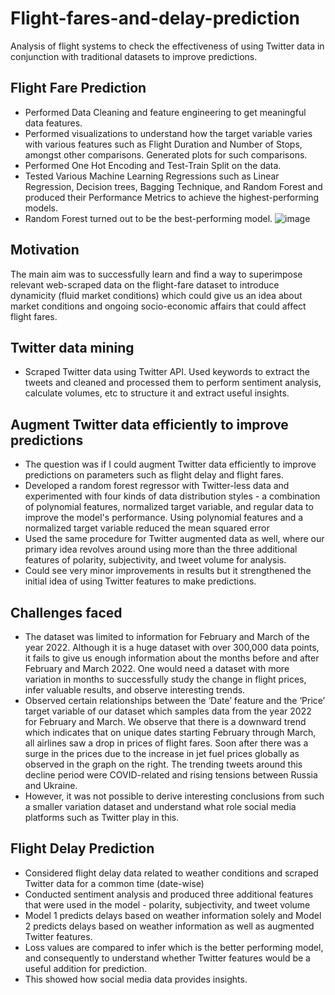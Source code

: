 # Flight-fares-and-delay-prediction
Analysis of flight systems to check the effectiveness of using Twitter data in conjunction with traditional datasets to improve predictions.

## Flight Fare Prediction
* Performed Data Cleaning and feature engineering to get meaningful data features.
* Performed visualizations to understand how the target variable varies with various features such as Flight Duration and Number of Stops, amongst other comparisons. Generated plots for such comparisons.
* Performed One Hot Encoding and Test-Train Split on the data.
* Tested Various Machine Learning Regressions such as Linear Regression, Decision trees, Bagging Technique, and Random Forest and produced their Performance Metrics to achieve the highest-performing models.
* Random Forest turned out to be the best-performing model.
![image](https://github.com/srushtii-m/Flight-fares-and-delay-prediction/assets/146901085/69212876-472e-4d28-9ed7-ee717d135925)

## Motivation
The main aim was to successfully learn and find a way to superimpose relevant web-scraped data on the flight-fare dataset to introduce dynamicity (fluid market conditions) which could give us an idea about market conditions and ongoing socio-economic affairs that could affect flight fares.

## Twitter data mining
* Scraped Twitter data using Twitter API. Used keywords to extract the tweets and cleaned and processed them to perform sentiment analysis, calculate volumes, etc to structure it and extract useful insights.

## Augment Twitter data efficiently to improve predictions
* The question was if I could augment Twitter data efficiently to improve predictions on parameters such as flight delay and flight fares.
* Developed a random forest regressor with Twitter-less data and experimented with four kinds of data distribution styles - a combination of polynomial features, normalized target variable, and regular data to improve the model's performance. Using polynomial features and a normalized target variable reduced the mean squared error
* Used the same procedure for Twitter augmented data as well, where our primary idea revolves around using more than the three additional features of polarity, subjectivity, and tweet volume for analysis.
* Could see very minor improvements in results but it strengthened the initial idea of using Twitter features to make predictions.

## Challenges faced
* The dataset was limited to information for February and March of the year 2022. Although it is a huge dataset with over 300,000 data points, it fails to give us enough information about the months before and after February and March 2022. One would need a dataset with more variation in months to successfully study the change in flight prices, infer valuable results, and observe interesting trends.
* Observed certain relationships between the ‘Date’ feature and the ‘Price’ target variable of our dataset which samples data from the year 2022 for February and March. We observe that there is a downward trend which indicates that on unique dates starting February through March, all airlines saw a drop in prices of flight fares. Soon after there was a surge in the prices due to the increase in jet fuel prices globally as observed in the graph on the right. The trending tweets around this decline period were COVID-related and rising tensions between Russia and Ukraine.
* However, it was not possible to derive interesting conclusions from such a smaller variation dataset and understand what role social media platforms such as Twitter play in this.

## Flight Delay Prediction
* Considered flight delay data related to weather conditions and scraped Twitter data for a common time (date-wise)
* Conducted sentiment analysis and produced three additional features that were used in the model - polarity, subjectivity, and tweet volume
* Model 1 predicts delays based on weather information solely and Model 2 predicts delays based on weather information as well as augmented Twitter features.
* Loss values are compared to infer which is the better performing model, and consequently to understand whether Twitter features would be a useful addition for prediction.
* This showed how social media data provides insights.
